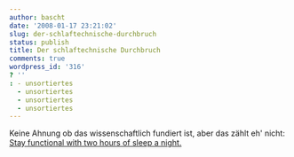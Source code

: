 ```yaml
---
author: bascht
date: '2008-01-17 23:21:02'
slug: der-schlaftechnische-durchbruch
status: publish
title: Der schlaftechnische Durchbruch
comments: true
wordpress_id: '316'
? ''
: - unsortiertes
  - unsortiertes
  - unsortiertes
  - unsortiertes
---
```


Keine Ahnung ob das wissenschaftlich fundiert ist, aber das zählt
eh' nicht:
[Stay functional with two hours of sleep a night.](http://lifehacker.com/345828/stay-functional-on-two-hours-of-sleep-a-night)




